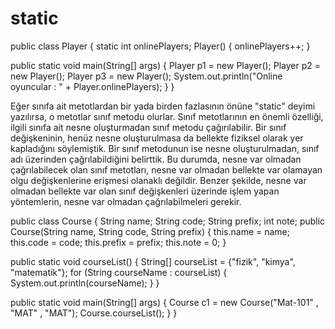 # static
public class Player { static int onlinePlayers; 
    Player() {
        onlinePlayers++;
    }

public static void main(String[] args) { 
Player p1 = new Player(); Player p2 = new Player(); Player p3 = new Player(); 
System.out.println("Online oyuncular : " + Player.onlinePlayers);     }
}



Eğer sınıfa ait metotlardan bir yada birden fazlasının önüne "static" deyimi yazılırsa, o metotlar sınıf metodu olurlar. Sınıf metotlarının en önemli özelliği, ilgili sınıfa ait nesne oluşturmadan sınıf metodu çağırılabilir. Bir sınıf değişkeninin, henüz nesne oluşturulmasa da bellekte fiziksel olarak yer kapladığını söylemiştik. Bir sınıf metodunun ise nesne oluşturulmadan, sınıf adı üzerinden çağrılabildiğini belirttik. Bu durumda, nesne var olmadan çağrılabilecek olan sınıf metotları, nesne var olmadan bellekte var olamayan olgu değişkenlerine erişmesi olanaklı değildir. Benzer şekilde, nesne var olmadan bellekte var olan sınıf değişkenleri üzerinde işlem yapan yöntemlerin, nesne var olmadan çağrılabilmeleri gerekir.



public class Course {     String name;
    String code;
    String prefix;
int note; 
public Course(String name, String code, String prefix) { this.name = name; this.code = code; this.prefix = prefix; this.note = 0;     }

public static void courseList() { String[] courseList = {"fizik", "kimya", "matematik"}; for (String courseName : courseList) {             System.out.println(courseName);
        }
    }

public static void main(String[] args) { Course c1 = new Course("Mat-101" , "MAT" , "MAT");         Course.courseList();
    }
}
